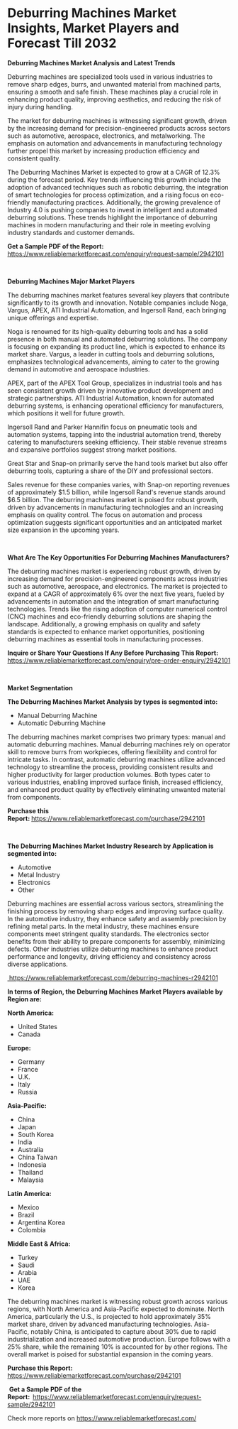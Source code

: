 <p><h1>Deburring Machines Market Insights, Market Players and Forecast Till 2032</h1></p><p><strong>Deburring Machines Market Analysis and Latest Trends</strong></p>
<p><p>Deburring machines are specialized tools used in various industries to remove sharp edges, burrs, and unwanted material from machined parts, ensuring a smooth and safe finish. These machines play a crucial role in enhancing product quality, improving aesthetics, and reducing the risk of injury during handling. </p><p>The market for deburring machines is witnessing significant growth, driven by the increasing demand for precision-engineered products across sectors such as automotive, aerospace, electronics, and metalworking. The emphasis on automation and advancements in manufacturing technology further propel this market by increasing production efficiency and consistent quality.</p><p>The Deburring Machines Market is expected to grow at a CAGR of 12.3% during the forecast period. Key trends influencing this growth include the adoption of advanced techniques such as robotic deburring, the integration of smart technologies for process optimization, and a rising focus on eco-friendly manufacturing practices. Additionally, the growing prevalence of Industry 4.0 is pushing companies to invest in intelligent and automated deburring solutions. These trends highlight the importance of deburring machines in modern manufacturing and their role in meeting evolving industry standards and customer demands.</p></p>
<p><strong>Get a Sample PDF of the Report:&nbsp;</strong> <a href="https://www.reliablemarketforecast.com/enquiry/request-sample/2942101?utm_campaign=3324&utm_medium=2&utm_source=Github&utm_content=ia&utm_term=15032025&utm_id=deburring-machines">https://www.reliablemarketforecast.com/enquiry/request-sample/2942101</a></p>
<p>&nbsp;</p>
<p><strong>Deburring Machines Major Market Players</strong></p>
<p><p>The deburring machines market features several key players that contribute significantly to its growth and innovation. Notable companies include Noga, Vargus, APEX, ATI Industrial Automation, and Ingersoll Rand, each bringing unique offerings and expertise.</p><p>Noga is renowned for its high-quality deburring tools and has a solid presence in both manual and automated deburring solutions. The company is focusing on expanding its product line, which is expected to enhance its market share. Vargus, a leader in cutting tools and deburring solutions, emphasizes technological advancements, aiming to cater to the growing demand in automotive and aerospace industries.</p><p>APEX, part of the APEX Tool Group, specializes in industrial tools and has seen consistent growth driven by innovative product development and strategic partnerships. ATI Industrial Automation, known for automated deburring systems, is enhancing operational efficiency for manufacturers, which positions it well for future growth.</p><p>Ingersoll Rand and Parker Hannifin focus on pneumatic tools and automation systems, tapping into the industrial automation trend, thereby catering to manufacturers seeking efficiency. Their stable revenue streams and expansive portfolios suggest strong market positions.</p><p>Great Star and Snap-on primarily serve the hand tools market but also offer deburring tools, capturing a share of the DIY and professional sectors.</p><p>Sales revenue for these companies varies, with Snap-on reporting revenues of approximately $1.5 billion, while Ingersoll Rand's revenue stands around $6.5 billion. The deburring machines market is poised for robust growth, driven by advancements in manufacturing technologies and an increasing emphasis on quality control. The focus on automation and process optimization suggests significant opportunities and an anticipated market size expansion in the upcoming years.</p></p>
<p>&nbsp;</p>
<p><strong>What Are The Key Opportunities For Deburring Machines Manufacturers?</strong></p>
<p><p>The deburring machines market is experiencing robust growth, driven by increasing demand for precision-engineered components across industries such as automotive, aerospace, and electronics. The market is projected to expand at a CAGR of approximately 6% over the next five years, fueled by advancements in automation and the integration of smart manufacturing technologies. Trends like the rising adoption of computer numerical control (CNC) machines and eco-friendly deburring solutions are shaping the landscape. Additionally, a growing emphasis on quality and safety standards is expected to enhance market opportunities, positioning deburring machines as essential tools in manufacturing processes.</p></p>
<p><strong>Inquire or Share Your Questions If Any Before Purchasing This Report:</strong> <a href="https://www.reliablemarketforecast.com/enquiry/pre-order-enquiry/2942101?utm_campaign=3324&utm_medium=2&utm_source=Github&utm_content=ia&utm_term=15032025&utm_id=deburring-machines">https://www.reliablemarketforecast.com/enquiry/pre-order-enquiry/2942101</a></p>
<p>&nbsp;</p>
<p><strong>Market Segmentation</strong></p>
<p><strong>The Deburring Machines Market Analysis by types is segmented into:</strong></p>
<p><ul><li>Manual Deburring Machine</li><li>Automatic Deburring Machine</li></ul></p>
<p><p>The deburring machines market comprises two primary types: manual and automatic deburring machines. Manual deburring machines rely on operator skill to remove burrs from workpieces, offering flexibility and control for intricate tasks. In contrast, automatic deburring machines utilize advanced technology to streamline the process, providing consistent results and higher productivity for larger production volumes. Both types cater to various industries, enabling improved surface finish, increased efficiency, and enhanced product quality by effectively eliminating unwanted material from components.</p></p>
<p><strong>Purchase this Report:&nbsp;</strong><a href="https://www.reliablemarketforecast.com/purchase/2942101?utm_campaign=3324&utm_medium=2&utm_source=Github&utm_content=ia&utm_term=15032025&utm_id=deburring-machines">https://www.reliablemarketforecast.com/purchase/2942101</a></p>
<p>&nbsp;</p>
<p><strong>The Deburring Machines Market Industry Research by Application is segmented into:</strong></p>
<p><ul><li>Automotive</li><li>Metal Industry</li><li>Electronics</li><li>Other</li></ul></p>
<p><p>Deburring machines are essential across various sectors, streamlining the finishing process by removing sharp edges and improving surface quality. In the automotive industry, they enhance safety and assembly precision by refining metal parts. In the metal industry, these machines ensure components meet stringent quality standards. The electronics sector benefits from their ability to prepare components for assembly, minimizing defects. Other industries utilize deburring machines to enhance product performance and longevity, driving efficiency and consistency across diverse applications.</p></p>
<p><a href="https://www.reliablemarketforecast.com/deburring-machines-r2942101?utm_campaign=3324&utm_medium=2&utm_source=Github&utm_content=ia&utm_term=15032025&utm_id=deburring-machines">&nbsp;https://www.reliablemarketforecast.com/deburring-machines-r2942101</a></p>
<p><strong>In terms of Region, the Deburring Machines Market Players available by Region are:</strong></p>
<p>
    <p> <strong> North America: </strong>
        <ul>
            <li>United States</li>
            <li>Canada</li>
        </ul>
        </p> 
    <p> <strong> Europe: </strong>
        <ul>
            <li>Germany</li>
            <li>France</li>
            <li>U.K.</li>
            <li>Italy</li>
            <li>Russia</li>
        </ul>
        </p> 
    <p> <strong> Asia-Pacific: </strong>
        <ul>
            <li>China</li>
            <li>Japan</li>
            <li>South Korea</li>
            <li>India</li>
            <li>Australia</li>
            <li>China Taiwan</li>
            <li>Indonesia</li>
            <li>Thailand</li>
            <li>Malaysia</li>
        </ul>
        </p> 
    <p> <strong> Latin America: </strong>
        <ul>
            <li>Mexico</li>
            <li>Brazil</li>
            <li>Argentina Korea</li>
            <li>Colombia</li>
        </ul>
        </p> 
    <p> <strong> Middle East & Africa: </strong>
        <ul>
            <li>Turkey</li>
            <li>Saudi</li>
            <li>Arabia</li>
            <li>UAE</li>
            <li>Korea</li>
        </ul>
    </p>
    </p>
<p><p>The deburring machines market is witnessing robust growth across various regions, with North America and Asia-Pacific expected to dominate. North America, particularly the U.S., is projected to hold approximately 35% market share, driven by advanced manufacturing technologies. Asia-Pacific, notably China, is anticipated to capture about 30% due to rapid industrialization and increased automotive production. Europe follows with a 25% share, while the remaining 10% is accounted for by other regions. The overall market is poised for substantial expansion in the coming years.</p></p>
<p><strong>Purchase this Report: </strong><a href="https://www.reliablemarketforecast.com/purchase/2942101?utm_campaign=3324&utm_medium=2&utm_source=Github&utm_content=ia&utm_term=15032025&utm_id=deburring-machines">https://www.reliablemarketforecast.com/purchase/2942101</a></p>
<p>&nbsp;<strong>Get a Sample PDF of the Report:&nbsp;&nbsp;</strong><a href="https://www.reliablemarketforecast.com/enquiry/request-sample/2942101?utm_campaign=3324&utm_medium=2&utm_source=Github&utm_content=ia&utm_term=15032025&utm_id=deburring-machines">https://www.reliablemarketforecast.com/enquiry/request-sample/2942101</a></p>
<p><strong></strong></p>
<p>Check more reports on <a href="https://www.reliablemarketforecast.com/?utm_campaign=3324&utm_medium=2&utm_source=Github&utm_content=ia&utm_term=15032025&utm_id=deburring-machines">https://www.reliablemarketforecast.com/</a></p>